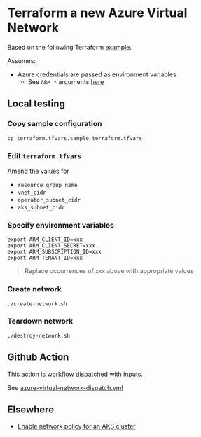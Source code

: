 # Terraform a new Azure Virtual Network

Based on the following Terraform [example](https://registry.terraform.io/providers/hashicorp/azurerm/latest/docs/resources/virtual_network#example-usage).

Assumes:

* Azure credentials are passed as environment variables
  * See `ARM_*` arguments [here](https://registry.terraform.io/providers/hashicorp/azurerm/latest/docs#argument-reference)


## Local testing

### Copy sample configuration

```
cp terraform.tfvars.sample terraform.tfvars
```

### Edit `terraform.tfvars`

Amend the values for

* `resource_group_name`
* `vnet_cidr`
* `operator_subnet_cidr`
* `aks_subnet_cidr`

### Specify environment variables

```
export ARM_CLIENT_ID=xxx
export ARM_CLIENT_SECRET=xxx
export ARM_SUBSCRIPTION_ID=xxx
export ARM_TENANT_ID=xxx
```
> Replace occurrences of `xxx` above with appropriate values

### Create network

```
./create-network.sh
```

### Teardown network

```
./destroy-network.sh
```


## Github Action

This action is workflow dispatched [with inputs](https://docs.github.com/en/actions/using-workflows/workflow-syntax-for-github-actions#onworkflow_dispatchinputs).

See [azure-virtual-network-dispatch.yml](../../../.github/workflows/azure-virtual-network-dispatch.yml)


## Elsewhere

* [Enable network policy for an AKS cluster](https://docs.microsoft.com/en-us/azure/aks/use-network-policies#create-an-aks-cluster-and-enable-network-policy)